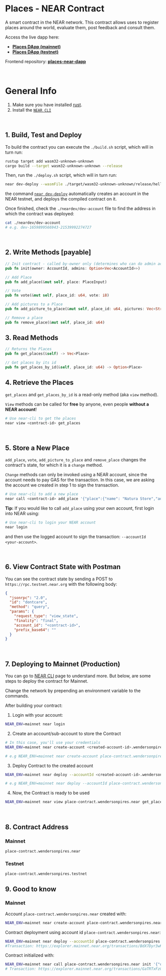 # Places - NEAR Contract

A smart contract in the NEAR network. This contract allows uses to register places around the world, evaluate them, post feedback and consult them.

Access the live dapp here:

- [**Places DApp (mainnet)**](https://places-dapp-near.vercel.app/)
- [**Places DApp (testnet)**](https://places-dapp-near-testnet.vercel.app/)

Frontend repository: [**places-near-dapp**](https://github.com/wpdas/places-near-dapp)

<br />

# General Info

1. Make sure you have installed [rust](https://rust.org/).
2. Install the [`NEAR CLI`](https://github.com/near/near-cli#setup)

<br />

## 1. Build, Test and Deploy

To build the contract you can execute the `./build.sh` script, which will in turn run:

```bash
rustup target add wasm32-unknown-unknown
cargo build --target wasm32-unknown-unknown --release
```

Then, run the `./deploy.sh` script, which will in turn run:

```bash
near dev-deploy --wasmFile ./target/wasm32-unknown-unknown/release/hello_near.wasm
```

the command [`near dev-deploy`](https://docs.near.org/tools/near-cli#near-dev-deploy) automatically creates an account in the NEAR testnet, and deploys the compiled contract on it.

Once finished, check the `./neardev/dev-account` file to find the address in which the contract was deployed:

```bash
cat ./neardev/dev-account
# e.g. dev-1659899566943-21539992274727
```

<br />

## 2. Write Methods [payable]

```rs
// Init contract - called by-owner only (determines who can do admin actions)
pub fn init(owner: AccountId, admins: Option<Vec<AccountId>>)

// Add Place
pub fn add_place(&mut self, place: PlaceInput)

// Vote
pub fn vote(&mut self, place_id: u64, vote: i8)

// Add pictures to a Place
pub fn add_picture_to_place(&mut self, place_id: u64, pictures: Vec<String>)

// Remove a place
pub fn remove_place(&mut self, place_id: u64)
```

## 3. Read Methods

```rs
// Returns the Places
pub fn get_places(&self) -> Vec<Place>

// Get places by its id
pub fn get_places_by_id(&self, place_id: u64) -> Option<Place>
```

## 4. Retrieve the Places

`get_places` and `get_places_by_id` is a read-only method (aka `view` method).

`View` methods can be called for **free** by anyone, even people **without a NEAR account**!

```bash
# Use near-cli to get the places
near view <contract-id> get_places
```

<br />

## 5. Store a New Place

`add_place`, `vote`, `add_picture_to_place` and `remove_place` changes the contract's state, for which it is a `change` method.

`Change` methods can only be invoked using a NEAR account, since the account needs to pay GAS for the transaction. In this case, we are asking the account we created in step 1 to sign the transaction.

```bash
# Use near-cli to add a new place
near call <contract-id> add_place '{"place":{"name": "Natura Store","address": "Pampulha","description": "A place to buy perfume.","pictures": ["https://lh5.googleusercontent.com/p/AF1QipMBMUOyXp7E1gZRB_KVeKLOLOpZv1bzZt-JxsAd=w408-h306-k-no"]}}' --accountId <user-account-id>
```

**Tip:** If you would like to call `add_place` using your own account, first login into NEAR using:

```bash
# Use near-cli to login your NEAR account
near login
```

and then use the logged account to sign the transaction: `--accountId <your-account>`.

<br />

## 6. View Contract State with Postman

You can see the contract state by sending a POST to `https://rpc.testnet.near.org` with the following body:

```json
{
  "jsonrpc": "2.0",
  "id": "dontcare",
  "method": "query",
  "params": {
    "request_type": "view_state",
    "finality": "final",
    "account_id": "<contract-id>",
    "prefix_base64": ""
  }
}
```

<br />

## 7. Deploying to Mainnet (Production)

You can go to [NEAR CLI](https://docs.near.org/tools/near-cli) page to understand more. But below, are some steps to deploy the contract for Mainnet.

Change the network by prepending an environment variable to the commands.

After building your contract:

1. Login with your account:

```sh
NEAR_ENV=mainnet near login
```

2. Create an account/sub-account to store the Contract

```sh
# In this case, you'll use your credentials
NEAR_ENV=mainnet near create-account <created-account-id>.wendersonpires.near --masterAccount wendersonpires.near --initialBalance <amount-of-near-to-send-to-the-new-account-being-created>

# e.g NEAR_ENV=mainnet near create-account place-contract.wendersonpires.near --masterAccount wendersonpires.near --initialBalance 2
```

3. Deploy Contract to the created account

```sh
NEAR_ENV=mainnet near deploy --accountId <created-account-id>.wendersonpires.near --wasmFile ./target/wasm32-unknown-unknown/release/places_near_contract.wasm

# e.g NEAR_ENV=mainnet near deploy --accountId place-contract.wendersonpires.near --wasmFile ./target/wasm32-unknown-unknown/release/places_near_contract.wasm
```

4. Now, the Contract is ready to be used

```sh
NEAR_ENV=mainnet near view place-contract.wendersonpires.near get_places
```

<br />

## 8. Contract Address

### Mainnet

```
place-contract.wendersonpires.near
```

### Testnet

```
place-contract.wendersonpires.testnet
```

## 9. Good to know

### Mainnet

Account `place-contract.wendersonpires.near` created with:

```sh
NEAR_ENV=mainnet near create-account place-contract.wendersonpires.near --masterAccount wendersonpires.near --initialBalance 2
```

Contract deployment using account id `place-contract.wendersonpires.near`:

```sh
NEAR_ENV=mainnet near deploy --accountId place-contract.wendersonpires.near --wasmFile ./target/wasm32-unknown-unknown/release/places_near_contract.wasm
#Transaction: https://explorer.mainnet.near.org/transactions/BdX7Dyr3wKcTBmM14jyNfcrt344gN5sRexJweVdioLfr
```

Contract initialized with:

```sh
NEAR_ENV=mainnet near call place-contract.wendersonpires.near init '{"owner": "wendersonpires.near"}' --accountId wendersonpires.near
# Transaction: https://explorer.mainnet.near.org/transactions/GaTRTxFzGAHMU6PpypAvyARkForfRhhZJy2pdsawpyGg
```

